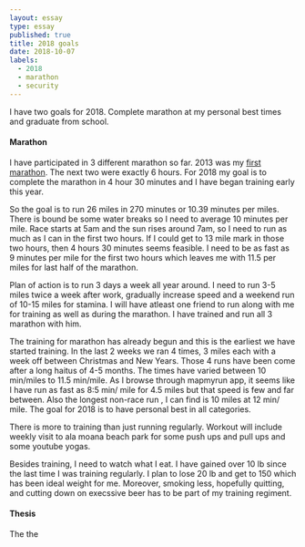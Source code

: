 ```yaml
---
layout: essay
type: essay
published: true
title: 2018 goals
date: 2018-10-07
labels:
  - 2018
  - marathon
  - security
---
```



I have two goals for 2018. Complete marathon at my personal best times and graduate from school.

#### Marathon
I have participated in 3 different marathon so far. 2013 was my [first marathon](./FirstMarathon.md). The next two were exactly 6 hours. For 2018 my goal is to complete the marathon in 4 hour 30 minutes and I have began training early this year. 


So the goal is to run 26 miles in 270 minutes or 10.39 minutes per miles. There is bound be some water breaks so I need to average 10 minutes per mile. Race starts at 5am and the sun rises around 7am, so I need to run as much as I can in the first two hours. If I could get to 13 mile mark in those two hours, then 4 hours 30 minutes seems feasible. I need to be as fast as 9 minutes per mile for the first two hours which leaves me with 11.5 per miles for last half of the marathon.

Plan of action is to run 3 days a week all year around. I need to run 3-5 miles twice a week after work, gradually increase speed and a weekend run of 10-15 miles for stamina. I will have atleast one friend to run along with me for training as well as during the marathon. I have trained and run all 3 marathon with him. 

The training for marathon has already begun and this is the earliest we have started training. In the last 2 weeks we ran 4 times, 3 miles each with a week off between Christmas and New Years. Those 4 runs have been come after a long haitus of 4-5 months. The times have varied between 10 min/miles to 11.5 min/mile. As I browse through mapmyrun app, it seems like I have run as fast as 8:5 min/ mile for 4.5 miles but that speed is few and far between. Also the longest non-race run , I can find is 10 miles at 12 min/ mile. The goal for 2018 is to have personal best in all categories.

There is more to training than just running regularly. Workout will include weekly visit to ala moana beach park for some push ups and pull ups and some youtube yogas.

Besides training, I need to watch what I eat. I have gained over 10 lb since the last time I was training regularly. I plan to lose 20 lb and get to 150 which has been ideal weight for me. Moreover, smoking less, hopefully quitting, and cutting down on execssive beer has to be part of my training regiment.


#### Thesis

The the